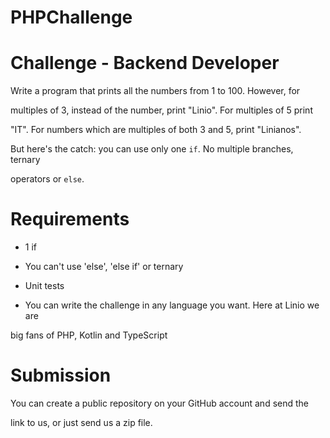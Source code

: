 # PHPChallenge
# Challenge - Backend Developer

Write a program that prints all the numbers from 1 to 100. However, for

multiples of 3, instead of the number, print "Linio". For multiples of 5 print

"IT". For numbers which are multiples of both 3 and 5, print "Linianos".

 

But here's the catch: you can use only one `if`. No multiple branches, ternary

operators or `else`.

 

# Requirements

* 1 if

* You can't use 'else', 'else if' or ternary

* Unit tests

* You can write the challenge in any language you want. Here at Linio we are

big fans of PHP, Kotlin and TypeScript

 

# Submission

You can create a public repository on your GitHub account and send the

link to us, or just send us a zip file.
